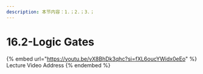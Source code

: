 ```yaml
---
description: 本节内容：1.；2.；3.；
---
```


# 16.2-Logic Gates

{% embed url="https://youtu.be/vX8BhDk3qhc?si=fXL6oucYWidx0eEo" %}
Lecture Video Address
{% endembed %}
